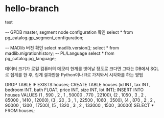 # hello-branch
test

-- GPDB master, segment node configuration 확인
select * from pg_catalog.gp_segment_configuration;

-- MADlib 버전 확인
select madlib.version();
select * from madlib.migrationhistory;
-- PL/Language
select * from pg_catalog.pg_language;

데이터 크기가 로컬 컴퓨터의 메모리 한계를 벗어날 정도로 크다면 
그때는 DB에서 SQL로 집계를 한 후, 집계 결과만을 Python이나 R로 가져와서 시각화를 하는 방법


DROP TABLE IF EXISTS houses;
CREATE TABLE houses (id INT, tax INT, bedroom INT, bath FLOAT, price INT,
            size INT, lot INT);
INSERT INTO houses VALUES
  (1 ,  590 ,       2 ,    1 ,  50000 ,  770 , 22100),
  (2 , 1050 ,       3 ,    2 ,  85000 , 1410 , 12000),
  (3 ,   20 ,       3 ,    1 ,  22500 , 1060 ,  3500),
  (4 ,  870 ,       2 ,    2 ,  90000 , 1300 , 17500),
  (5 , 1320 ,       3 ,    2 , 133000 , 1500 , 30000)
SELECT * FROM houses;
